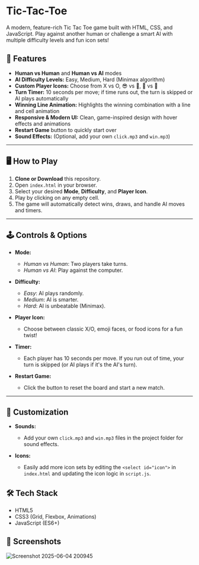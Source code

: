 # Tic-Tac-Toe
A modern, feature-rich Tic Tac Toe game built with HTML, CSS, and JavaScript. Play against another human or challenge a smart AI with multiple difficulty levels and fun icon sets!

## 🚀 Features

- **Human vs Human** and **Human vs AI** modes
- **AI Difficulty Levels:** Easy, Medium, Hard (Minimax algorithm)
- **Custom Player Icons:** Choose from X vs O, 😎 vs 🤖, 🍕 vs 🍔
- **Turn Timer:** 10 seconds per move; if time runs out, the turn is skipped or AI plays automatically
- **Winning Line Animation:** Highlights the winning combination with a line and cell animation
- **Responsive & Modern UI:** Clean, game-inspired design with hover effects and animations
- **Restart Game** button to quickly start over
- **Sound Effects:** (Optional, add your own `click.mp3` and `win.mp3`)

---

## 🖥️ How to Play

1. **Clone or Download** this repository.
2. Open `index.html` in your browser.
3. Select your desired **Mode**, **Difficulty**, and **Player Icon**.
4. Play by clicking on any empty cell.
5. The game will automatically detect wins, draws, and handle AI moves and timers.

---

## 🕹️ Controls & Options

- **Mode:**  
  - *Human vs Human*: Two players take turns.
  - *Human vs AI*: Play against the computer.

- **Difficulty:**  
  - *Easy*: AI plays randomly.
  - *Medium*: AI is smarter.
  - *Hard*: AI is unbeatable (Minimax).

- **Player Icon:**  
  - Choose between classic X/O, emoji faces, or food icons for a fun twist!

- **Timer:**  
  - Each player has 10 seconds per move. If you run out of time, your turn is skipped (or AI plays if it's the AI's turn).

- **Restart Game:**  
  - Click the button to reset the board and start a new match.

---

## 🎨 Customization

- **Sounds:**  
  - Add your own `click.mp3` and `win.mp3` files in the project folder for sound effects.

- **Icons:**  
  - Easily add more icon sets by editing the `<select id="icon">` in `index.html` and updating the icon logic in `script.js`.

## 🛠️ Tech Stack

- HTML5
- CSS3 (Grid, Flexbox, Animations)
- JavaScript (ES6+)


## 📸 Screenshots

![Screenshot 2025-06-04 200945](https://github.com/user-attachments/assets/178db813-c454-4974-a113-a4c7c507905d)
